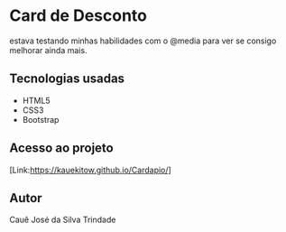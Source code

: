 # Card de Desconto

estava testando minhas habilidades com o @media para ver se consigo melhorar ainda mais.

## Tecnologias usadas

- HTML5
- CSS3
- Bootstrap

## Acesso ao projeto

[Link:https://kauekitow.github.io/Cardapio/]

## Autor

Cauê José da Silva Trindade